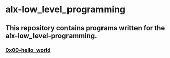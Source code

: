 # alx-low_level_programming

## This repository contains programs written for the alx-low_level-programming.

### [0x00-hello_world](0x00-hello_world)
